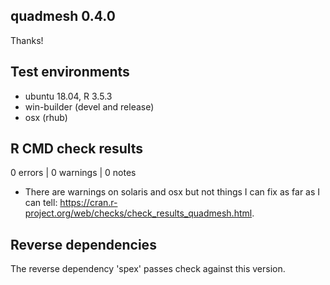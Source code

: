 ## quadmesh 0.4.0

Thanks!

## Test environments

* ubuntu 18.04, R 3.5.3
* win-builder (devel and release)
* osx (rhub)

## R CMD check results

0 errors | 0 warnings | 0 notes

* There are warnings on solaris and osx but not things I can fix as far as I can tell: 
https://cran.r-project.org/web/checks/check_results_quadmesh.html. 


## Reverse dependencies

The reverse dependency 'spex' passes check against this version. 
